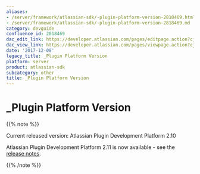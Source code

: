 ```yaml
---
aliases:
- /server/framework/atlassian-sdk/-plugin-platform-version-2818469.html
- /server/framework/atlassian-sdk/-plugin-platform-version-2818469.md
category: devguide
confluence_id: 2818469
dac_edit_link: https://developer.atlassian.com/pages/editpage.action?cjm=wozere&pageId=2818469
dac_view_link: https://developer.atlassian.com/pages/viewpage.action?cjm=wozere&pageId=2818469
date: '2017-12-08'
legacy_title: _Plugin Platform Version
platform: server
product: atlassian-sdk
subcategory: other
title: _Plugin Platform Version
---
```

# \_Plugin Platform Version

{{% note %}}

Current released version: Atlassian Plugin Development Platform 2.10

Atlassian Plugin Development Platform 2.11 is now available - see the [release notes](/server/framework/atlassian-sdk/plugin-development-platform-2-11-release-notes).

{{% /note %}}











































































































































